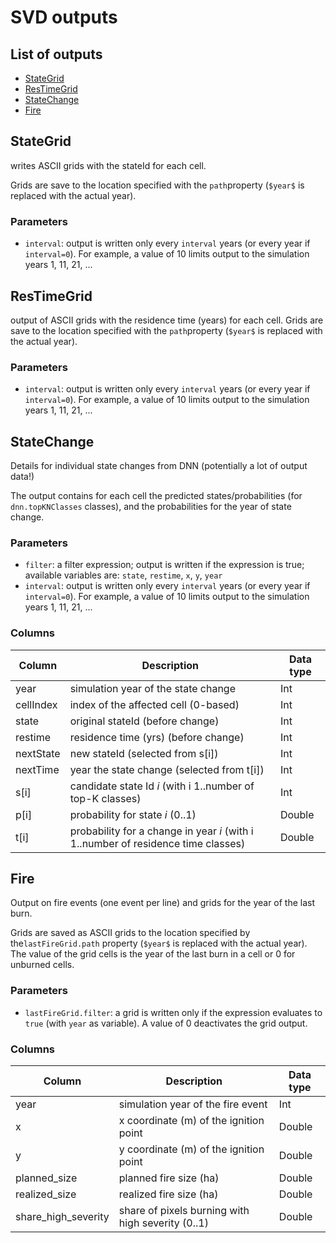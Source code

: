 # SVD outputs
## List of outputs
* [StateGrid](#StateGrid)
* [ResTimeGrid](#ResTimeGrid)
* [StateChange](#StateChange)
* [Fire](#Fire)

<a name="StateGrid"></a>
## StateGrid
writes ASCII grids with the stateId for each cell.

Grids are save to the location specified with the `path`property (`$year$` is replaced with the actual year).
### Parameters
* `interval`: output is written only every `interval` years (or every year if `interval=0`). For example, a value of 10 limits output to the simulation years 1, 11, 21, ...



<a name="ResTimeGrid"></a>
## ResTimeGrid
output of ASCII grids with the residence time (years) for each cell.
Grids are save to the location specified with the `path`property (`$year$` is replaced with the actual year).
### Parameters
* `interval`: output is written only every `interval` years (or every year if `interval=0`). For example, a value of 10 limits output to the simulation years 1, 11, 21, ...


<a name="StateChange"></a>
## StateChange
Details for individual state changes from DNN (potentially a lot of output data!)

The output contains for each cell the predicted states/probabilities (for `dnn.topKNClasses` classes), and the probabilities for the year of state change.

### Parameters
* `filter`: a filter expression; output is written if the expression is true; available variables are: `state`, `restime`, `x`, `y`, `year`
* `interval`: output is written only every `interval` years (or every year if `interval=0`). For example, a value of 10 limits output to the simulation years 1, 11, 21, ...


### Columns
Column|Description|Data type
------|-----------|---------
year | simulation year of the state change | Int
cellIndex | index of the affected cell (0-based) | Int
state | original stateId (before change) | Int
restime | residence time (yrs) (before change) | Int
nextState | new stateId (selected from s[i]) | Int
nextTime | year the state change (selected from t[i]) | Int
s[i] | candidate state Id *i* (with i 1..number of top-K classes) | Int
p[i] | probability for state *i* (0..1) | Double
t[i] | probability for a change in year *i* (with i 1..number of residence time classes) | Double


<a name="Fire"></a>
## Fire
Output on fire events (one event per line) and grids for the year of the last burn.

Grids are saved as ASCII grids to the location specified by the`lastFireGrid.path` property (`$year$` is replaced with the actual year). The value of the grid cells is the year of the last burn in a cell or 0 for unburned cells.

### Parameters
 * `lastFireGrid.filter`: a grid is written only if the expression evaluates to `true` (with `year` as variable). A value of 0 deactivates the grid output.

### Columns
Column|Description|Data type
------|-----------|---------
year | simulation year of the fire event | Int
x | x coordinate (m) of the ignition point | Double
y | y coordinate (m) of the ignition point | Double
planned_size | planned fire size (ha) | Double
realized_size | realized fire size (ha) | Double
share_high_severity | share of pixels burning with high severity (0..1) | Double


